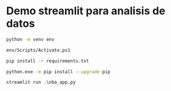# Demo streamlit para analisis de datos

```cmd
python -m venv env
```

```cmd
env/Scripts/Activate.ps1
```

```cmd
pip install -r requirements.txt
```

```cmd
python.exe -m pip install --upgrade pip
```

```cmd
streamlit run .\nba_app.py
```
